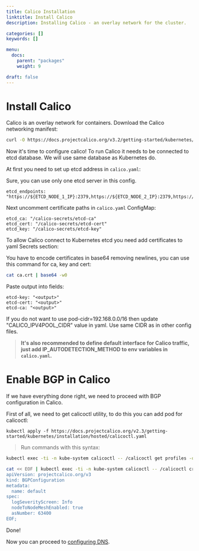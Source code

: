 ```yaml
---
title: Calico Installation
linktitle: Install Calico
description: Installing Calico - an overlay network for the cluster.

categories: []
keywords: []

menu:
  docs:
    parent: "packages"
    weight: 9

draft: false
---
```


# Install Calico

Calico is an overlay network for containers. Download the Calico networking manifest:

```bash
curl -O https://docs.projectcalico.org/v3.2/getting-started/kubernetes/installation/hosted/calico.yaml
```

Now it's time to configure calico!
To run Calico it needs to be connected to etcd database. We will use same database as Kubernetes do.

At first you need to set up etcd address in `calico.yaml`:

Sure, you can use only one etcd server in this config.
```
etcd_endpoints: "https://${ETCD_NODE_1_IP}:2379,https://${ETCD_NODE_2_IP}:2379,https://${ETCD_NODE_3_IP}:2379"
```
Next uncomment certificate paths in `calico.yaml` ConfigMap:
```
etcd_ca: "/calico-secrets/etcd-ca"
etcd_cert: "/calico-secrets/etcd-cert"
etcd_key: "/calico-secrets/etcd-key"
```
To allow Calico connect to Kubernetes etcd you need add certificates to yaml Secrets section:

You have to encode certificates in base64 removing newlines, you can use this command for ca, key and cert:
```bash
cat ca.crt | base64 -w0
```
Paste output into fields:
```
etcd-key: "<output>"
etcd-cert: "<output>"
etcd-ca: "<output>"
```
If you do not want to use pod-cidr=192.168.0.0/16 then update "CALICO_IPV4POOL_CIDR" value in yaml. Use same CIDR as in other config files.

> **It's also recommended to define default interface for Calico traffic, just add IP_AUTODETECTION_METHOD to env variables in `calico.yaml`.**

# Enable BGP in Calico

If we have everything done right, we need to proceed with BGP configuration in Calico.

First of all, we need to get calicoctl utility, to do this you can add pod for calicoctl:

```
kubectl apply -f https://docs.projectcalico.org/v2.3/getting-started/kubernetes/installation/hosted/calicoctl.yaml
```

> Run commands with this syntax:
```bash
kubectl exec -ti -n kube-system calicoctl -- /calicoctl get profiles -o wide
```

```bash
cat << EOF | kubectl exec -ti -n kube-system calicoctl -- /calicoctl create -f -
apiVersion: projectcalico.org/v3
kind: BGPConfiguration
metadata:
  name: default
spec:
  logSeverityScreen: Info
  nodeToNodeMeshEnabled: true
  asNumber: 63400
EOF;
```

Done!

Now you can proceed to [configuring DNS](/installation/packages/9dns).
